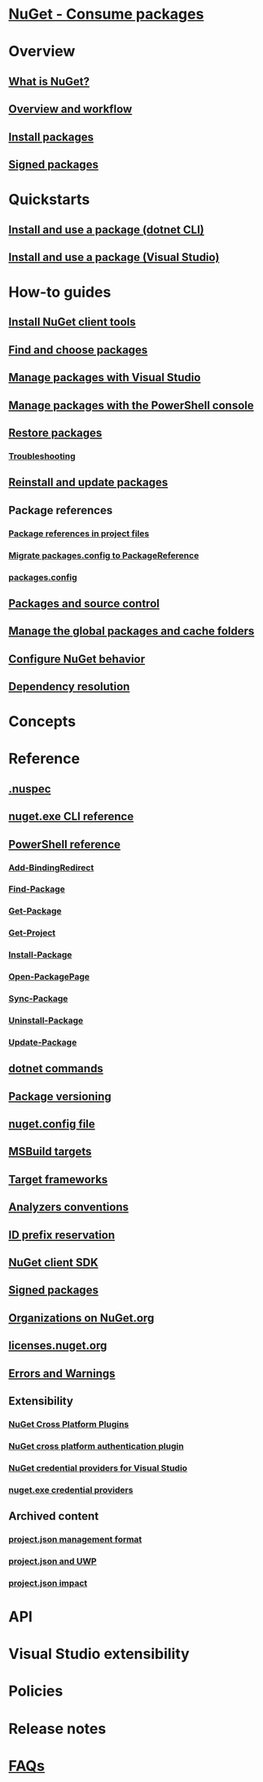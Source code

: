 # [NuGet - Consume packages](../index.md#pivot=consume)
# Overview
## [What is NuGet?](../what-is-nuget.md)
## [Overview and workflow](overview-and-workflow.md)
## [Install packages](ways-to-install-a-package.md)
## [Signed packages](installing-signed-packages.md)
# Quickstarts
## [Install and use a package (dotnet CLI)](../quickstart/install-and-use-a-package-using-the-dotnet-cli.md)
## [Install and use a package (Visual Studio)](../quickstart/install-and-use-a-package-in-visual-studio.md)
# How-to guides
## [Install NuGet client tools](../install-nuget-client-tools.md)
## [Find and choose packages](finding-and-choosing-packages.md)
## [Manage packages with Visual Studio](../tools/package-manager-ui.md)
## [Manage packages with the PowerShell console](../tools/package-manager-console.md)
## [Restore packages](package-restore.md)
### [Troubleshooting](package-restore-troubleshooting.md)
## [Reinstall and update packages](reinstalling-and-updating-packages.md)
## Package references
### [Package references in project files](package-references-in-project-files.md)
### [Migrate packages.config to PackageReference](../reference/migrate-packages-config-to-package-reference.md)
### [packages.config](../reference/packages-config.md)
## [Packages and source control](packages-and-source-control.md)
## [Manage the global packages and cache folders](managing-the-global-packages-and-cache-folders.md)
## [Configure NuGet behavior](configuring-nuget-behavior.md)
## [Dependency resolution](dependency-resolution.md)
# Concepts
# Reference
## [.nuspec](../reference/nuspec.md)
## [nuget.exe CLI reference](../tools/nuget-exe-cli-reference.md)
## [PowerShell reference](../tools/powershell-reference.md)
### [Add-BindingRedirect](../tools/ps-ref-add-bindingredirect.md)
### [Find-Package](../tools/ps-ref-find-package.md)
### [Get-Package](../tools/ps-ref-get-package.md)
### [Get-Project](../tools/ps-ref-get-project.md)
### [Install-Package](../tools/ps-ref-install-package.md)
### [Open-PackagePage](../tools/ps-ref-open-packagepage.md)
### [Sync-Package](../tools/ps-ref-sync-package.md)
### [Uninstall-Package](../tools/ps-ref-uninstall-package.md)
### [Update-Package](../tools/ps-ref-update-package.md)
## [dotnet commands](../tools/dotnet-Commands.md)
## [Package versioning](../reference/package-versioning.md)
## [nuget.config file](../reference/nuget-config-file.md)
## [MSBuild targets](../reference/msbuild-targets.md)
## [Target frameworks](../reference/target-frameworks.md)
## [Analyzers conventions](../reference/analyzers-conventions.md)
## [ID prefix reservation](../reference/id-prefix-reservation.md)
## [NuGet client SDK](../reference/nuget-client-sdk.md)
## [Signed packages](../reference/signed-packages-reference.md)
## [Organizations on NuGet.org](../reference/organizations-on-nuget-org.md)
## [licenses.nuget.org](.../reference/licenses.nuget.org.md)
## [Errors and Warnings](../reference/Errors-and-Warnings.md)
## Extensibility
### [NuGet Cross Platform Plugins](reference/extensibility/NuGet-Cross-Platform-Plugins.md)
### [NuGet cross platform authentication plugin](reference/extensibility/nuget-cross-platform-authentication-plugin.md)
### [NuGet credential providers for Visual Studio](reference/extensibility/nuget-credential-providers-for-visual-studio.md)
### [nuget.exe credential providers](reference/extensibility/nuget-exe-credential-providers.md)
## Archived content
### [project.json management format](archive/project-json.md)
### [project.json and UWP](archive/project-json-and-uwp.md)
### [project.json impact](archive/project-json-impact.md)
# API
# Visual Studio extensibility
# Policies
# Release notes
# [FAQs](faqs/nuget-faq.md)
